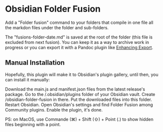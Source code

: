 # Obsidian Folder Fusion

Add a "Folder fusion" command to your folders that compile in one file all the markdon files under the folder and sub-folders.

The "fusions-folder-date.md" is saved at the root of the folder (this file is excluded from next fusion).
You can keep it as a way to archive work in progress or you can export it with a Pandoc plugin like [Enhancing Export](https://github.com/mokeyish/obsidian-enhancing-export).

## Manual Installation
Hopefully, this plugin will make it to Obsidian's plugin gallery, until then, you can install it manually:

Download the main.js and manifest.json files from the latest release's package.
Go to the /.obsidian/plugins folder of your Obsidian vault. Create /obsidian-folder-fusion in there.
Put the downloaded files into this folder.
Restart Obsidian.
Open Obsidian's settings and find Folder Fusion among Community plugins. Enable the plugin, it's done.

PS: on MacOS, use Commande (⌘) + Shift (⇧) + Point (.) to show hidden files beginning with a point.
